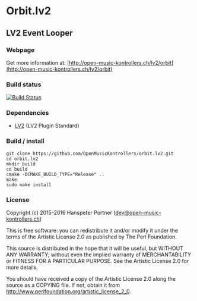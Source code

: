 # Orbit.lv2

## LV2 Event Looper

### Webpage 

Get more information at: [http://open-music-kontrollers.ch/lv2/orbit](http://open-music-kontrollers.ch/lv2/orbit)

### Build status

[![Build Status](https://travis-ci.org/OpenMusicKontrollers/orbit.lv2.svg)](https://travis-ci.org/OpenMusicKontrollers/orbit.lv2)

### Dependencies

* [LV2](http://lv2plug.in) (LV2 Plugin Standard)

### Build / install

	git clone https://github.com/OpenMusicKontrollers/orbit.lv2.git
	cd orbit.lv2
	mkdir build
	cd build
	cmake -DCMAKE_BUILD_TYPE="Release" ..
	make
	sudo make install

### License

Copyright (c) 2015-2016 Hanspeter Portner (dev@open-music-kontrollers.ch)

This is free software: you can redistribute it and/or modify
it under the terms of the Artistic License 2.0 as published by
The Perl Foundation.

This source is distributed in the hope that it will be useful,
but WITHOUT ANY WARRANTY; without even the implied warranty of
MERCHANTABILITY or FITNESS FOR A PARTICULAR PURPOSE. See the
Artistic License 2.0 for more details.

You should have received a copy of the Artistic License 2.0
along the source as a COPYING file. If not, obtain it from
<http://www.perlfoundation.org/artistic_license_2_0>.

